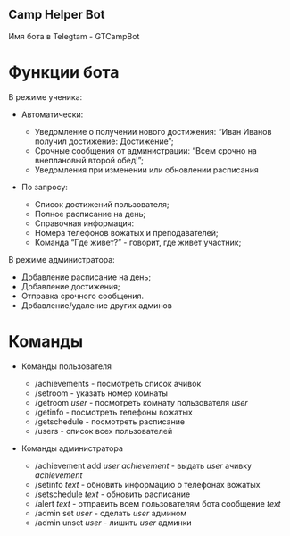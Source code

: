 ## Camp Helper Bot
Имя бота в Telegtam - GTCampBot

# Функции бота
В режиме ученика:
* Автоматически:
   * Уведомление о получении нового достижения: “Иван Иванов получил достижение: Достижение”;
   * Срочные сообщения от администрации: “Всем срочно на внеплановый второй обед!”;
   * Уведомления при изменении или обновлении расписания
 
* По запросу:
   * Список достижений пользователя;
   * Полное расписание на день;
   * Справочная информация:
   * Номера телефонов вожатых и преподавателей;
   * Команда “Где живет?” - говорит, где живет участник;

В режиме администратора:
 * Добавление расписание на день;
 * Добавление достижения;
 * Отправка срочного сообщения.
 * Добавление/удаление других админов


# Команды
* Команды пользователя
  * /achievements - посмотреть список ачивок
  * /setroom - указать номер комнаты
  * /getroom _user_ - посмотреть комнату пользователя _user_
  * /getinfo - посмотреть телефоны вожатых
  * /getschedule - посмотреть расписание
  * /users - список всех пользователей

* Команды администратора
  * /achievement add _user_ _achievement_ - выдать _user_ ачивку _achievement_
  * /setinfo _text_ - обновить информацию о телефонах вожатых
  * /setschedule _text_ - обновить расписание
  * /alert _text_ - отправить всем пользователям бота сообщение _text_
  * /admin set _user_ - сделать _user_ админом
  * /admin unset _user_ - лишить _user_ админки
